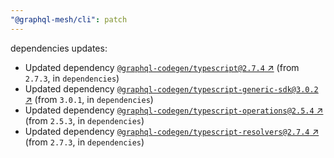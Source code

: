 ```yaml
---
"@graphql-mesh/cli": patch
---
```

dependencies updates:
  - Updated dependency [`@graphql-codegen/typescript@2.7.4` ↗︎](https://www.npmjs.com/package/@graphql-codegen/typescript/v/2.7.4) (from `2.7.3`, in `dependencies`)
  - Updated dependency [`@graphql-codegen/typescript-generic-sdk@3.0.2` ↗︎](https://www.npmjs.com/package/@graphql-codegen/typescript-generic-sdk/v/3.0.2) (from `3.0.1`, in `dependencies`)
  - Updated dependency [`@graphql-codegen/typescript-operations@2.5.4` ↗︎](https://www.npmjs.com/package/@graphql-codegen/typescript-operations/v/2.5.4) (from `2.5.3`, in `dependencies`)
  - Updated dependency [`@graphql-codegen/typescript-resolvers@2.7.4` ↗︎](https://www.npmjs.com/package/@graphql-codegen/typescript-resolvers/v/2.7.4) (from `2.7.3`, in `dependencies`)

